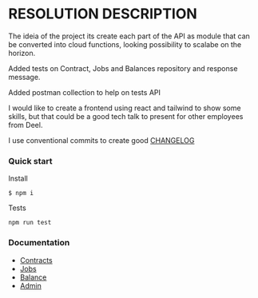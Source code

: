 # RESOLUTION DESCRIPTION

The ideia of the project its create each part of the API as module that can be converted into cloud functions, looking possibility to scalabe on the horizon.

Added tests on Contract, Jobs and Balances repository and response message.

Added postman collection to help on tests API

I would like to create a frontend using react and tailwind to show some skills, but that could be a good tech talk to present for other employees from Deel.

I use conventional commits to create good [CHANGELOG](CHANGELOG.md)

### Quick start

Install

```
$ npm i
```

Tests

```
npm run test
```

### Documentation

* [Contracts](./src/api/v1/contract/docs/README.md)
* [Jobs](./src/api/v1/job/docs/README.md)
* [Balance](./src/api/v1/balance/docs/README.md)
* [Admin](./src/api/v1/admin/docs/README.md)
